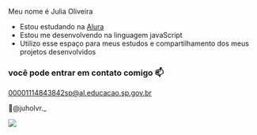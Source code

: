 

  Meu nome é Julia Oliveira

  - Estou estudando na [Alura](https://www.alura.com.br/)
  - Estou me desenvolvendo na linguagem javaScript
  - Utilizo esse espaço para meus estudos e compartilhamento dos meus projetos desenvolvidos

  ### você pode entrar em contato comigo 📫

  00001114843842sp@al.educacao.sp.gov.br
  
 📸@juholvr._

![](https://media1.tenor.com/m/q_jj1u340XAAAAAd/snowball-bunny-carrot.gif)
